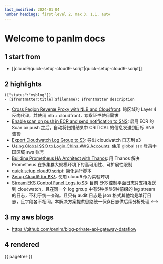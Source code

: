 ```yaml
---
last_modified: 2024-01-04
number headings: first-level 2, max 3, 1.1, auto
---
```


# Welcome to panlm docs

## 1 start from
- [[cloud9/quick-setup-cloud9-script|quick-setup-cloud9-script]]

## 2 highlights
```expander
(["status":"myblog"])
- [$frontmatter:title]($filename): $frontmatter:description
```
- [Cross Region Reverse Proxy with NLB and Cloudfront](cross-region-reverse-proxy-with-nlb-cloudfront): 跨区域的 Layer 4 反向代理，并使用 nlb + cloudfront，考察证书使用需求
- [Enable scan on push in ECR and send notification to SNS](ecr-scan-on-push-notification-sns): 启用 ECR 的 Scan on push 之后，自动将扫描结果中 CRITICAL 的信息发送到目标 SNS 告警
- [Export Cloudwatch Log Group to S3](export-cloudwatch-log-group-to-s3): 导出 cloudwatch 日志到 s3
- [Using Global SSO to Login China AWS Accounts](global-sso-and-china-aws-accounts): 使用 global sso 登录中国区域 aws 账号
- [Building Prometheus HA Architect with Thanos](POC-prometheus-ha-architect-with-thanos): 用 Thanos 解决 Prometheus 在多集群大规模环境下的高可用性、可扩展性限制
- [quick setup cloud9 script](quick-setup-cloud9-script): 简化运行脚本
- [Setup Cloud9 for EKS](setup-cloud9-for-eks): 使用 cloud9 作为实验环境
- [Stream EKS Control Panel Logs to S3](stream-k8s-control-panel-logs-to-s3): 目前 EKS 控制平面日志只支持发送到 cloudwatch，且在同一个 log group 中有5种类型6种前缀的 log stream 的日志，不利于统一查询。且只有 audit 日志是 json 格式其他均是单行日志，且字段各不相同。本解决方案提供思路统一保存日志供后续分析处理
<-->

## 3 my aws blogs
- https://github.com/panlm/blog-private-api-gateway-dataflow

## 4 rendered

{{ pagetree }}

